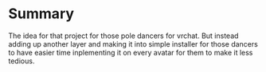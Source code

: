 # Summary
The idea for that project for those pole dancers for vrchat. But instead adding up another layer and making it into simple installer for those dancers to have easier time inplementing it on every avatar for them to make it less tedious.
